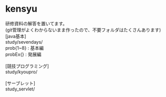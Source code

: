 # kensyu

研修資料の解答を置いてます。<br>
(git管理がよくわからないまま作ったので、不要フォルダはたくさんあります)<br>
[java基本]<br>
study/sevendays/<br>
	prob{1~8} : 基本編<br>
	probEx{} : 発展編<br>
<br>
[競技プログラミング]<br>
study/kyoupro/<br>
<br>
[サーブレット]<br>
study_servlet/
